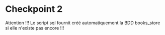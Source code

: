 Checkpoint 2
============

Attention !!! Le script sql fournit créé automatiquement la BDD books_store si elle n'existe pas encore !!!